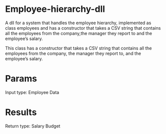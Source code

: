 # Employee-hierarchy-dll

A dll for a system that handles the employee hierarchy, implemented as class employees and has a constructor that takes a CSV string that contains all the employees from the company,the manager they report to and the employee’s salary.

This class has a constructor that takes a CSV string that contains all the employees from the company,
the manager they report to, and the employee’s salary.

# Params
Input type: <String> Employee Data
  
# Results
Return type: <Long> Salary Budget
